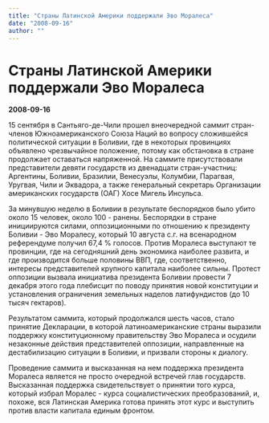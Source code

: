 ```yaml
---
title: "Страны Латинской Америки поддержали Эво Моралеса"
date: "2008-09-16"
author: ""
---
```


# Страны Латинской Америки поддержали Эво Моралеса

**2008-09-16** 

15 сентября в Сантьяго-де-Чили прошел внеочередной саммит стран-членов Южноамериканского Союза Наций во вопросу сложившейся политической ситуации в Боливии, где в некоторых провинциях объявлено чрезвычайное положение, потому как обстановка в стране продолжает оставаться напряженной. На саммите присутствовали представители девяти государств из двенадцати стран-участниц: Аргентины, Боливии, Бразилии, Венесуэлы, Колумбии, Парагвая, Уругвая, Чили и Эквадора, а также генеральный секретарь Организации американских государств (ОАГ) Хосе Мигель Инсульса.

За минувшую неделю в Боливии в результате беспорядков было убито около 15 человек, около 100 - ранены. Беспорядки в стране инициируются силами, оппозиционными по отношению к президенту Боливии - Эво Моралесу, который 10 августа с.г. на всенародном референдуме получил 67,4 % голосов. Против Моралеса выступают те провинции, где на сегодняшний день экономика наиболее развита, и где производится больше половины ВВП, где, соответственно, интересы представителей крупного капитала наиболее сильны. Протест оппозиции вызвала инициатива президента Боливии провести 7 декабря этого года плебисцит по поводу принятия новой конституции и установления ограничения земельных наделов латифундистов (до 10 тысяч гектаров).

Результатом саммита, который продолжался шесть часов, стало принятие Декларации, в которой латиноамериканские страны выразили поддержку конституционному правительству Эво Моралеса и осудили незаконные действия представителей оппозиции, направленные на дестабилизацию ситуации в Боливии, и призвали стороны к диалогу.

Проведение саммита и высказанная на нем поддержка президента Моралеса является не просто очередной встречей глав государств. Высказанная поддержка свидетельствует о принятии того курса, который избрал Моралес - курса социалистических преобразований, и, похоже, вся Латинская Америка готова принять этот курс и выступить против власти капитала единым фронтом.